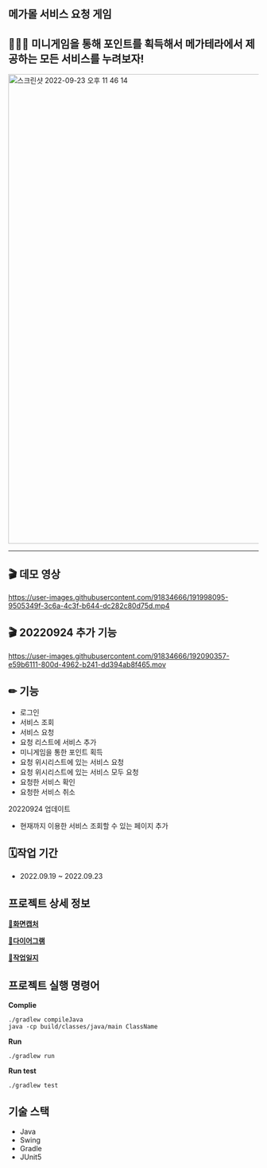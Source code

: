 ## 메가몰 서비스 요청 게임
## 🤹🏻‍♀️ 미니게임을 통해 포인트를 획득해서 메가테라에서 제공하는 모든 서비스를 누려보자!
<img width="943" alt="스크린샷 2022-09-23 오후 11 46 14" src="https://user-images.githubusercontent.com/91834666/191988093-d9cab787-1663-4247-8a37-8753b79f9e7b.png">

-----

## 🎬 데모 영상
https://user-images.githubusercontent.com/91834666/191998095-9505349f-3c6a-4c3f-b644-dc282c80d75d.mp4

## 🎬 20220924 추가 기능 
https://user-images.githubusercontent.com/91834666/192090357-e59b6111-800d-4962-b241-dd394ab8f465.mov



## ✏ 기능 
* 로그인 
* 서비스 조회 
* 서비스 요청 
* 요청 리스트에 서비스 추가 
* 미니게임을 통한 포인트 획득 
* 요청 위시리스트에 있는 서비스 요청 
* 요청 위시리스트에 있는 서비스 모두 요청 
* 요청한 서비스 확인
* 요청한 서비스 취소

20220924 업데이트 
* 현재까지 이용한 서비스 조회할 수 있는 페이지 추가

##  🗓작업 기간 
* 2022.09.19 ~ 2022.09.23


## 프로젝트 상세 정보 
[📱**화면캡처**](https://github.com/1mptera/web-03-project01-USKTEA/wiki/%EB%A9%94%EA%B0%80%EB%AA%B0-%ED%94%84%EB%A1%9C%EC%A0%9D%ED%8A%B8-%ED%99%94%EB%A9%B4)


[📝**다이어그램**](https://github.com/1mptera/web-03-project01-USKTEA/issues/2)  


[📒**작업일지**](https://github.com/1mptera/web-03-project01-USKTEA/issues?q=is%3Aopen+is%3Aissue+label%3A%22daily+work+record%22)  




## 프로젝트 실행 명령어

**Complie**
````
./gradlew compileJava 
java -cp build/classes/java/main ClassName
````

**Run**
````
./gradlew run
````

**Run test**
````
./gradlew test
````


## 기술 스택 

* Java 
* Swing
* Gradle
* JUnit5
